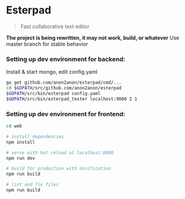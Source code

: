 # Esterpad

> Fast collaborative text editor

**The project is being rewritten, it may not work, build, or whatever**
Use master branch for stable behavior

### Setting up dev environment for backend:

Install & start mongo, edit config.yaml

```bash
go get github.com/anon2anon/esterpad/cmd/...
cd $GOPATH/src/github.com/anon2anon/esterpad
$GOPATH/src/bin/esterpad config.yaml
$GOPATH/src/bin/esterpad_tester localhost:9000 2 1
```

### Setting up dev environment for frontend:

```bash
cd web

# install dependencies
npm install

# serve with hot reload at localhost:8080
npm run dev

# build for production with minification
npm run build

# lint and fix files
npm run build
```
